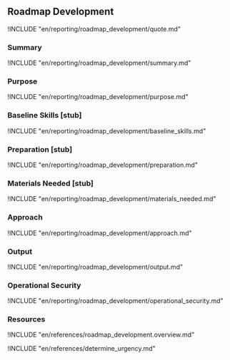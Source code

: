 ## Roadmap Development

!INCLUDE "en/reporting/roadmap_development/quote.md"

### Summary

!INCLUDE "en/reporting/roadmap_development/summary.md"

### Purpose

!INCLUDE "en/reporting/roadmap_development/purpose.md"

### Baseline Skills [stub]

!INCLUDE "en/reporting/roadmap_development/baseline_skills.md"

### Preparation [stub]

!INCLUDE "en/reporting/roadmap_development/preparation.md"

### Materials Needed [stub]

!INCLUDE "en/reporting/roadmap_development/materials_needed.md"

### Approach

!INCLUDE "en/reporting/roadmap_development/approach.md"

### Output

!INCLUDE "en/reporting/roadmap_development/output.md"

### Operational Security

!INCLUDE "en/reporting/roadmap_development/operational_security.md"

### Resources

!INCLUDE "en/references/roadmap_development.overview.md"

!INCLUDE "en/references/determine_urgency.md"

